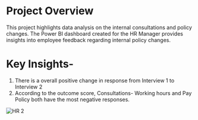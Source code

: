 # Project Overview

This project highlights data analysis on the internal consultations and policy changes. The Power BI dashboard created for the HR Manager provides insights into employee feedback regarding internal policy changes.

# Key Insights-
1. There is a overall positive change in response from Interview 1 to Interview 2
2. According to the outcome score, Consultations- Working hours and Pay Policy both have the most negative responses.

![HR 2](https://github.com/rashmimalleshappa/projectportfolio/assets/164936428/daf515b2-33f0-4f7a-94d8-0abf7e00b06b)
